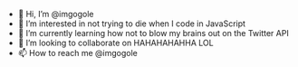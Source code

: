 - 👋 Hi, I’m @imgogole
- 👀 I’m interested in not trying to die when I code in JavaScript
- 🌱 I’m currently learning how not to blow my brains out on the Twitter API
- 💞️ I’m looking to collaborate on HAHAHAHAHHA LOL
- 📫 How to reach me @imgogole 

<!---
imgogole/imgogole is a ✨ special ✨ repository because its `README.md` (this file) appears on your GitHub profile.
You can click the Preview link to take a look at your changes.
--->
